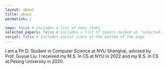 ```yaml
---
layout: about
title: about
permalink: /

news: false # includes a list of news items
selected_papers: false # includes a list of papers marked as "selected={true}"
social: false # includes social icons at the bottom of the page
---
```


I am a Ph.D. Student in Computer Science at NYU Shanghai, advised by Prof. Guyue Liu. I received my M.S. in CS at NYU in 2022 and my B.S. in CS at Peking University in 2020.
